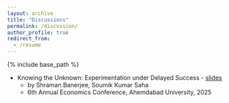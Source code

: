 ```yaml
---
layout: archive
title: "Discussions"
permalink: /discussion/
author_profile: true
redirect_from:
  - /resume
---
```


{% include base_path %}



* Knowing the Unknown: Experimentation under Delayed Success - [slides](https://nyu.box.com/s/km07xpe9cwta3yadvdyl8y6lbhaymll2)
  * by Shraman Banerjee, Soumik Kumar Saha
  * 6th Annual Economics Conference, Ahemdabad University, 2025
    
    
  
